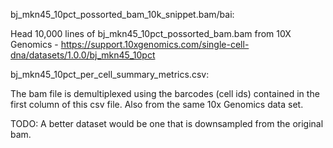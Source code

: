 bj_mkn45_10pct_possorted_bam_10k_snippet.bam/bai:

Head 10,000 lines of bj_mkn45_10pct_possorted_bam.bam from 10X Genomics - https://support.10xgenomics.com/single-cell-dna/datasets/1.0.0/bj_mkn45_10pct

bj_mkn45_10pct_per_cell_summary_metrics.csv:

The bam file is demultiplexed using the barcodes (cell ids) contained in the first column of this csv file. Also from the same 10x Genomics data set. 

TODO: A better dataset would be one that is downsampled from the original bam. 